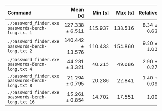 | Command | Mean [s] | Min [s] | Max [s] | Relative |
|:---|---:|---:|---:|---:|
| `./password_finder.exe passwords-bench-long.txt 1` | 127.338 ± 6.511 | 115.937 | 138.516 | 8.34 ± 0.63 |
| `./password_finder.exe passwords-bench-long.txt 2` | 140.442 ± 13.576 | 110.433 | 154.860 | 9.20 ± 1.03 |
| `./password_finder.exe passwords-bench-long.txt 4` | 44.231 ± 3.321 | 40.215 | 49.686 | 2.90 ± 0.27 |
| `./password_finder.exe passwords-bench-long.txt 8` | 21.294 ± 0.795 | 20.286 | 22.841 | 1.40 ± 0.09 |
| `./password_finder.exe passwords-bench-long.txt 16` | 15.261 ± 0.854 | 14.702 | 17.551 | 1.00 |
